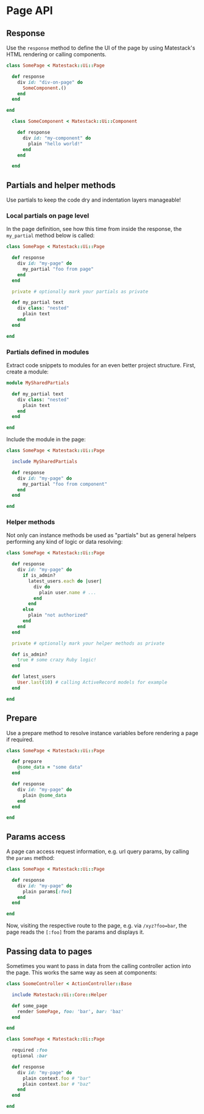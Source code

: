 # Page API

## Response

Use the `response` method to define the UI of the page by using Matestack's HTML rendering or calling components.

```ruby
class SomePage < Matestack::Ui::Page

  def response
    div id: "div-on-page" do
      SomeComponent.()
    end
  end

end
```

```ruby
  class SomeComponent < Matestack::Ui::Component

    def response
      div id: "my-component" do
        plain "hello world!"
      end
    end

  end
```

## Partials and helper methods

Use partials to keep the code dry and indentation layers manageable!

### Local partials on page level

In the page definition, see how this time from inside the response, the `my_partial` method below is called:

```ruby
class SomePage < Matestack::Ui::Page

  def response
    div id: "my-page" do
      my_partial "foo from page"
    end
  end

  private # optionally mark your partials as private

  def my_partial text
    div class: "nested"
      plain text
    end
  end

end
```

### Partials defined in modules

Extract code snippets to modules for an even better project structure. First, create a module:

```ruby
module MySharedPartials

  def my_partial text
    div class: "nested"
      plain text
    end
  end

end
```

Include the module in the page:

```ruby
class SomePage < Matestack::Ui::Page

  include MySharedPartials

  def response
    div id: "my-page" do
      my_partial "foo from component"
    end
  end

end
```

### Helper methods

Not only can instance methods be used as "partials" but as general helpers performing any kind of logic or data resolving:

```ruby
class SomePage < Matestack::Ui::Page

  def response
    div id: "my-page" do
      if is_admin?
        latest_users.each do |user|
          div do
            plain user.name # ...
          end
        end
      else
        plain "not authorized"
      end 
    end
  end

  private # optionally mark your helper methods as private

  def is_admin?
    true # some crazy Ruby logic!
  end

  def latest_users
    User.last(10) # calling ActiveRecord models for example
  end

end
```

## Prepare

Use a prepare method to resolve instance variables before rendering a page if required.

```ruby
class SomePage < Matestack::Ui::Page

  def prepare
    @some_data = "some data"
  end

  def response
    div id: "my-page" do
      plain @some_data
    end
  end

end
```

## Params access

A page can access request information, e.g. url query params, by calling the `params` method:

```ruby
class SomePage < Matestack::Ui::Page

  def response
    div id: "my-page" do
      plain params[:foo]
    end
  end

end
```

Now, visiting the respective route to the page, e.g. via `/xyz?foo=bar`, the page reads the `[:foo]` from the params and displays it.

## Passing data to pages

Sometimes you want to pass in data from the calling controller action into the page. This works the same way as seen at components:

```ruby
class SoomeController < ActionController::Base

  include Matestack::Ui::Core::Helper

  def some_page
    render SomePage, foo: 'bar', bar: 'baz'
  end

end
```

```ruby
class SomePage < Matestack::Ui::Page

  required :foo
  optional :bar

  def response
    div id: "my-page" do
      plain context.foo # "bar"
      plain context.bar # "baz"
    end
  end

end
```

